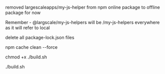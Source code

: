
removed largescaleapps/my-js-helper from npm online package to offline package for now 

Remember - @largscale/my-js-helpers will be /my-js-helpers everywhere as it will refer to local 


delete all package-lock.json files 

npm cache clean --force

chmod +x ./build.sh

./build.sh